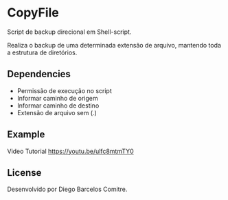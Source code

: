 # CopyFile
<p>
   Script de backup direcional em Shell-script.</br>

   Realiza o backup de uma determinada extensão de arquivo, mantendo toda a estrutura de diretórios.
</p>
                                             


Dependencies
------------

 - Permissão de execução no script
 - Informar caminho de origem
 - Informar caminho de destino
 - Extensão de arquivo sem (.)

Example 
----------------

Video Tutorial 
https://youtu.be/ulfc8mtmTY0

License
-------
Desenvolvido por Diego Barcelos Comitre.

